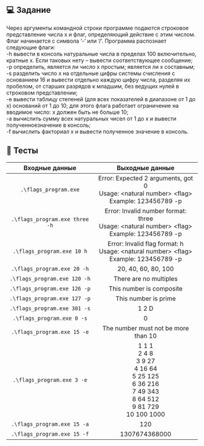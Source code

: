 ## 💻 Задание
Через аргументы командной строки программе подаются строковое представление числа x и флаг, определяющий действие с этим числом. Флаг начинается с символа ‘-’ или ‘/’. Программа распознает следующие флаги: \
-h вывести в консоль натуральные числа в пределах 100 включительно, кратные x. Если таковых нету – вывести соответствующее сообщение;\
-p определить, является ли число x простым; является ли x составным;\
-s разделить число x на отдельные цифры системы счисления с основанием 16 и вывести отдельно каждую цифру числа, разделяя их пробелом, от старших разрядов к младшим, без ведущих нулей в строковом представлении; \
-e вывести таблицу степеней (для всех показателей в диапазоне от 1 до x) оснований от 1 до 10; для этого флага работает ограничение на вводимое число: x должен быть не больше 10;\
-a вычислить сумму всех натуральных чисел от 1 до x и вывести полученноезначение в консоль;\
-f вычислить факториал x и вывести полученное значение в консоль.

## 📙 Тесты
| Входные данные | Выходные данные |
| :---: | :---: |
| ```.\flags_program.exe``` | Error: Expected 2 arguments, got 0<br>Usage: \<natural number> \<flag><br>Example: 123456789 -p |
| ```.\flags_program.exe three -h``` | Error: Invalid number format: three<br>Usage: \<natural number> \<flag><br>Example: 123456789 -p |
| ```.\flags_program.exe 10 h``` | Error: Invalid flag format: h<br>Usage: \<natural number> \<flag><br>Example: 123456789 -p |
| ```.\flags_program.exe 20 -h``` | 20, 40, 60, 80, 100 |
| ```.\flags_program.exe 120 -h``` | There are no multiples |
| ```.\flags_program.exe 126 -p``` | This number is composite |
| ```.\flags_program.exe 127 -p``` | This number is prime |
| ```.\flags_program.exe 301 -s``` | 1 2 D |
| ```.\flags_program.exe 0 -s``` | 0 |
| ```.\flags_program.exe 15 -e``` | The number must not be more than 10 |
| ```.\flags_program.exe 3 -e``` | 1 1 1<br>2 4 8<br>3 9 27<br>4       16      64<br>5       25      125<br>6 36 216<br>7 49 343<br>8 64 512<br>9 81 729<br>10 100 1000 |
| ```.\flags_program.exe 15 -a``` | 120 |
| ```.\flags_program.exe 15 -f``` | 1307674368000 |
